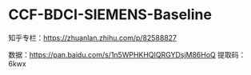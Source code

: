 # CCF-BDCI-SIEMENS-Baseline

知乎专栏：https://zhuanlan.zhihu.com/p/82588827

数据：https://pan.baidu.com/s/1n5WPHKHQIQRGYDsjM86HoQ 提取码：6kwx 

